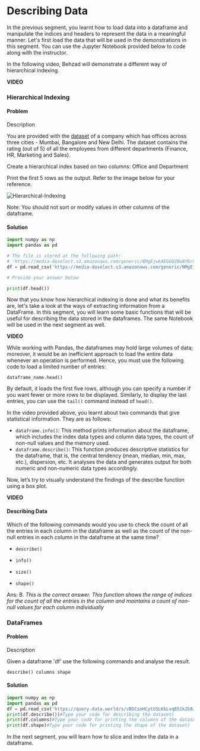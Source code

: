 # Describing Data

In the previous segment, you learnt how to load data into a dataframe and manipulate the indices and headers to represent the data in a meaningful manner. Let's first load the data that will be used in the demonstrations in this segment. You can use the Jupyter Notebook provided below to code along with the instructor.

In the following video, Behzad will demonstrate a different way of hierarchical indexing.

**VIDEO**

### Hierarchical Indexing

#### Problem

Description

You are provided with the [dataset](https://media-doselect.s3.amazonaws.com/generic/NMgEjwkAEGGQZBoNYGr9Ld7w0/rating.csv) of a company which has offices across three cities - Mumbai, Bangalore and New Delhi. The dataset contains the rating (out of 5) of all the employees from different departments (Finance, HR, Marketing and Sales).

Create a hierarchical index based on two columns: Office and Department

Print the first 5 rows as the output. Refer to the image below for your reference.

![Hierarchical-Indexing](https://i.ibb.co/nMRCm6F/04-Hierarchical-Indexing.png)

Note: You should not sort or modify values in other columns of the dataframe.

#### Solution

```python
import numpy as np
import pandas as pd

# The file is stored at the following path:
# 'https://media-doselect.s3.amazonaws.com/generic/NMgEjwkAEGGQZBoNYGr9Ld7w0/rating.csv'
df = pd.read_csv('https://media-doselect.s3.amazonaws.com/generic/NMgEjwkAEGGQZBoNYGr9Ld7w0/rating.csv', index_col = [2,1])

# Provide your answer below

print(df.head())
```

Now that you know how hierarchical indexing is done and what its benefits are, let's take a look at the ways of extracting information from a DataFrame. In this segment, you will learn some basic functions that will be useful for describing the data stored in the dataframes. The same Notebook will be used in the next segment as well.

**VIDEO**

While working with Pandas, the dataframes may hold large volumes of data; moreover, it would be an inefficient approach to load the entire data whenever an operation is performed. Hence, you must use the following code to load a limited number of entries:

`dataframe_name.head()`

By default, it loads the first five rows, although you can specify a number if you want fewer or more rows to be displayed. Similarly, to display the last entries, you can use the `tail()` command instead of `head()`.  

In the video provided above, you learnt about two commands that give statistical information. They are as follows:

- `dataframe.info()`: This method prints information about the dataframe, which includes the index data types and column data types, the count of non-null values and the memory used.
- `dataframe.describe()`: This function produces descriptive statistics for the dataframe, that is, the central tendency (mean, median, min, max, etc.), dispersion, etc. It analyses the data and generates output for both numeric and non-numeric data types accordingly.

Now, let’s try to visually understand the findings of the describe function using a box plot.

**VIDEO**

#### Describing Data

Which of the following commands would you use to check the count of all the entries in each column in the dataframe as well as the count of the non-null entries in each column in the dataframe at the same time?

- `describe()`

- `info()`

- `size()`

- `shape()`

Ans: B. *This is the correct answer. This function shows the range of indices for the count of all the entries in the column and maintains a count of non-null values for each column individually*

### DataFrames

#### Problem

Description

Given a dataframe 'df' use the following commands and analyse the result.

`describe()
columns
shape`

#### Solution

```python
import numpy as np
import pandas as pd
df = pd.read_csv('https://query.data.world/s/vBDCsoHCytUSLKkLvq851k2b8JOCkF')
print(df.describe())#Type your code for describing the dataset)
print(df.columns)#Type your code for printing the columns of the dataset)
print(df.shape)#Type your code for printing the shape of the dataset)
```

In the next segment, you will learn how to slice and index the data in a dataframe.
